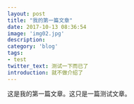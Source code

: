 ```yaml
---
layout: post
title: "我的第一篇文章"
date: 2017-10-13 08:36:54
image: 'img02.jpg'
description:
category: 'blog'
tags:
- test
twitter_text: 测试一下而已了
introduction: 就不做介绍了
---
```

这是我的第一篇文章。这只是一篇测试文章。
